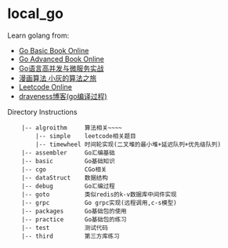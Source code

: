 # local_go
Learn golang from:<br>
+ [Go Basic Book Online](https://github.com/golang-china/gopl-zh)
+ [Go Advanced Book Online](https://github.com/chai2010/advanced-go-programming-book)
+ [Go语言高并发与微服务实战](https://item.jd.com/68857349166.html)
+ [漫画算法 小灰的算法之旅](https://item.jd.com/12823242.html)
+ [Leetcode Online](https://leetcode-cn.com)
+ [draveness博客(go编译过程)](https://draveness.me/golang/docs/part1-prerequisite/ch02-compile/golang-compile-intro/)

Directory Instructions <br>
```
    |-- algroithm     算法相关~~~~
        |-- simple    leetcode相关题目
        |-- timewheel 时间轮实现(二叉堆的最小堆+延迟队列+优先级队列)
    |-- assembler     Go汇编基础
    |-- basic         Go基础知识
    |-- cgo           CGo相关
    |-- dataStruct    数据结构
    |-- debug         Go汇编过程
    |-- goto          类似redis的k-v数据库中间件实现    
    |-- grpc          Go grpc实现(远程调用,c-s模型)
    |-- packages      Go基础包的使用
    |-- practice      Go基础包的练习
    |-- test          测试代码
    |-- third         第三方库练习
```
